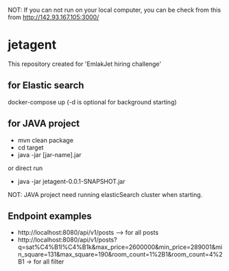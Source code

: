 
NOT: If you can not run on your local computer, you can be check from this from http://142.93.167.105:3000/ 

# jetagent
This repository created for 'EmlakJet hiring challenge'

## for Elastic search

docker-compose up (-d is optional for background starting)

## for JAVA project 

- mvn clean package
- cd target
- java -jar [jar-name].jar

or direct run

- java -jar jetagent-0.0.1-SNAPSHOT.jar

NOT: JAVA project need running elasticSearch cluster when starting.


## Endpoint examples

- http://localhost:8080/api/v1/posts --> for all posts
- http://localhost:8080/api/v1/posts?q=sat%C4%B1l%C4%B1k&max_price=2600000&min_price=289001&min_square=131&max_square=190&room_count=1%2B1&room_count=4%2B1 -> for all filter
